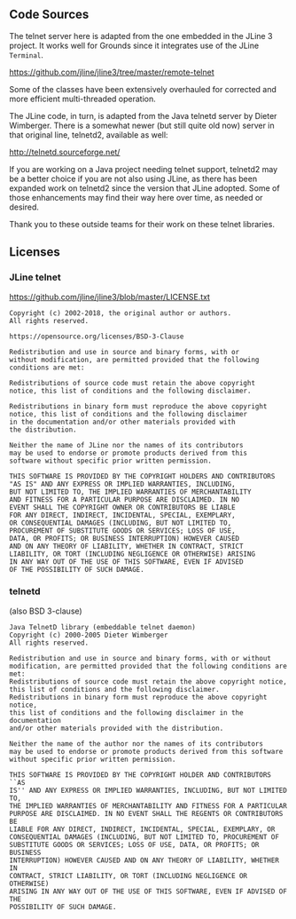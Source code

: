 ## Code Sources

The telnet server here is adapted from the one embedded in the JLine 3 project. It works well for Grounds since it integrates use of the JLine `Terminal`.

https://github.com/jline/jline3/tree/master/remote-telnet

Some of the classes have been extensively overhauled for corrected and more efficient multi-threaded operation.

The JLine code, in turn, is adapted from the Java telnetd server by Dieter Wimberger. There is a somewhat newer (but still quite old now) server in that original line, telnetd2, available as well:

http://telnetd.sourceforge.net/

If you are working on a Java project needing telnet support, telnetd2 may be a better choice if you are not also using JLine, as there has been expanded work on telnetd2 since the version that JLine adopted. Some of those enhancements may find their way here over time, as needed or desired.

Thank you to these outside teams for their work on these telnet libraries.

## Licenses

### JLine telnet

https://github.com/jline/jline3/blob/master/LICENSE.txt

```
Copyright (c) 2002-2018, the original author or authors.
All rights reserved.

https://opensource.org/licenses/BSD-3-Clause

Redistribution and use in source and binary forms, with or
without modification, are permitted provided that the following
conditions are met:

Redistributions of source code must retain the above copyright
notice, this list of conditions and the following disclaimer.

Redistributions in binary form must reproduce the above copyright
notice, this list of conditions and the following disclaimer
in the documentation and/or other materials provided with
the distribution.

Neither the name of JLine nor the names of its contributors
may be used to endorse or promote products derived from this
software without specific prior written permission.

THIS SOFTWARE IS PROVIDED BY THE COPYRIGHT HOLDERS AND CONTRIBUTORS
"AS IS" AND ANY EXPRESS OR IMPLIED WARRANTIES, INCLUDING,
BUT NOT LIMITED TO, THE IMPLIED WARRANTIES OF MERCHANTABILITY
AND FITNESS FOR A PARTICULAR PURPOSE ARE DISCLAIMED. IN NO
EVENT SHALL THE COPYRIGHT OWNER OR CONTRIBUTORS BE LIABLE
FOR ANY DIRECT, INDIRECT, INCIDENTAL, SPECIAL, EXEMPLARY,
OR CONSEQUENTIAL DAMAGES (INCLUDING, BUT NOT LIMITED TO,
PROCUREMENT OF SUBSTITUTE GOODS OR SERVICES; LOSS OF USE,
DATA, OR PROFITS; OR BUSINESS INTERRUPTION) HOWEVER CAUSED
AND ON ANY THEORY OF LIABILITY, WHETHER IN CONTRACT, STRICT
LIABILITY, OR TORT (INCLUDING NEGLIGENCE OR OTHERWISE) ARISING
IN ANY WAY OUT OF THE USE OF THIS SOFTWARE, EVEN IF ADVISED
OF THE POSSIBILITY OF SUCH DAMAGE.
```

### telnetd

(also BSD 3-clause)

```
Java TelnetD library (embeddable telnet daemon)
Copyright (c) 2000-2005 Dieter Wimberger
All rights reserved.

Redistribution and use in source and binary forms, with or without
modification, are permitted provided that the following conditions are
met:
Redistributions of source code must retain the above copyright notice,
this list of conditions and the following disclaimer.
Redistributions in binary form must reproduce the above copyright notice,
this list of conditions and the following disclaimer in the documentation
and/or other materials provided with the distribution.

Neither the name of the author nor the names of its contributors
may be used to endorse or promote products derived from this software
without specific prior written permission.

THIS SOFTWARE IS PROVIDED BY THE COPYRIGHT HOLDER AND CONTRIBUTORS ``AS
IS'' AND ANY EXPRESS OR IMPLIED WARRANTIES, INCLUDING, BUT NOT LIMITED TO,
THE IMPLIED WARRANTIES OF MERCHANTABILITY AND FITNESS FOR A PARTICULAR
PURPOSE ARE DISCLAIMED. IN NO EVENT SHALL THE REGENTS OR CONTRIBUTORS BE
LIABLE FOR ANY DIRECT, INDIRECT, INCIDENTAL, SPECIAL, EXEMPLARY, OR
CONSEQUENTIAL DAMAGES (INCLUDING, BUT NOT LIMITED TO, PROCUREMENT OF
SUBSTITUTE GOODS OR SERVICES; LOSS OF USE, DATA, OR PROFITS; OR BUSINESS
INTERRUPTION) HOWEVER CAUSED AND ON ANY THEORY OF LIABILITY, WHETHER IN
CONTRACT, STRICT LIABILITY, OR TORT (INCLUDING NEGLIGENCE OR OTHERWISE)
ARISING IN ANY WAY OUT OF THE USE OF THIS SOFTWARE, EVEN IF ADVISED OF THE
POSSIBILITY OF SUCH DAMAGE.
```
